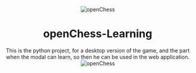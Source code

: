 
 <div align="center">
  <img src="https://github.com/raysr/openChess/blob/master/app/public/resources/icons/white_knight.png?raw=true" alt="openChess"></img>

# openChess-Learning
This is the python project, for a desktop version of the game, and the part when the modal can learn, so then he can be used in the web application.
 <img src="https://github.com/raysr/openChess/blob/master/app/public/resources/screen.png?raw=true" alt="openChess"></img>
</div>